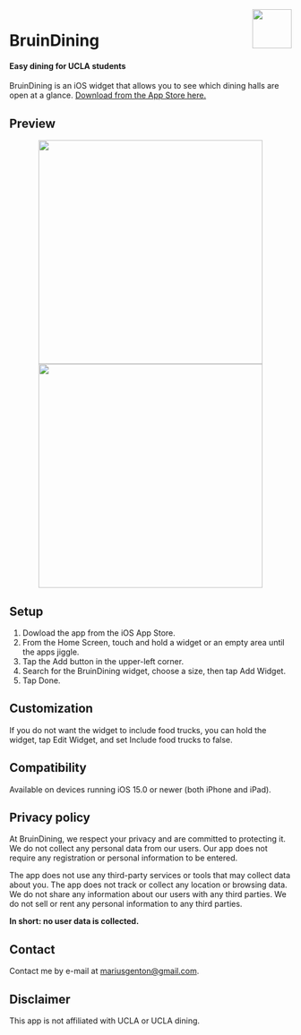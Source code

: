  <img align="right" width="70" src="https://user-images.githubusercontent.com/59290941/212503836-bb70bbc6-9f4c-4db7-a2ee-2484ff948132.png">

 # BruinDining
 #### Easy dining for UCLA students
BruinDining is an iOS widget that allows you to see which dining halls are open at a glance. <a href="https://apps.apple.com/app/id1665386667">Download from the App Store here.</a>

## Preview
 <p align="center">
  <img width="400" src="https://user-images.githubusercontent.com/59290941/212594317-18d21c9d-0533-4be1-a9e1-f1198321e4ff.png">
  <img width="400" src="https://user-images.githubusercontent.com/59290941/212594311-2d07c1a9-74f9-4dfe-b6c1-f7f1c3cfffb4.png">
 </p>

## Setup
1) Dowload the app from the iOS App Store.
2) From the Home Screen, touch and hold a widget or an empty area until the apps jiggle.
3) Tap the Add button in the upper-left corner.
4) Search for the BruinDining widget, choose a size, then tap Add Widget.
5) Tap Done.

## Customization
If you do not want the widget to include food trucks, you can hold the widget, tap Edit Widget, and set Include food trucks to false.

## Compatibility
Available on devices running iOS 15.0 or newer (both iPhone and iPad).

## Privacy policy
At BruinDining, we respect your privacy and are committed to protecting it. We do not collect any personal data from our users. Our app does not require any registration or personal information to be entered.

The app does not use any third-party services or tools that may collect data about you. The app does not track or collect any location or browsing data. We do not share any information about our users with any third parties. We do not sell or rent any personal information to any third parties.

**In short: no user data is collected.**

## Contact
Contact me by e-mail at mariusgenton@gmail.com.

## Disclaimer
This app is not affiliated with UCLA or UCLA dining.
